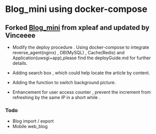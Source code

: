 # Blog_mini using docker-compose

## Forked [Blog_mini](https://github.com/xpleaf/Blog_mini) from xpleaf and updated by Vinceeee
- Modify the deploy procedure . Using docker-compose to integrate reverse_agent(nginx) , DB(MySQL) , Cache(Redis) and Application(uwsgi+app),please find the deployGuide.md for further details.

- Adding search box , which could help locate the article by content.

- Adding the function to switch background picture.

- Enhancement for user access counter , prevent the increment from refreshing by the same IP in a short while .

### Todo

- Blog import / export
- Mobile web_blog

